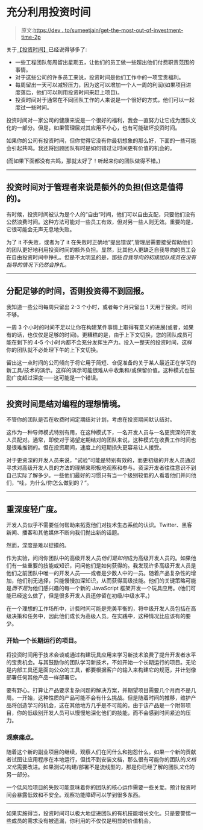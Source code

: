 # 充分利用投资时间

> 原文:[https://dev . to/sumeetjain/get-the-most-out-of-investment-time-2p](https://dev.to/sumeetjain/getting-the-most-out-of-investment-time-2p)

关于[【投资时间】](https://robots.thoughtbot.com/investment-time)已经说得够多了:

*   一些工程团队每周留出星期五，让他们的员工做一些超出他们付费职责范围的事情。
*   对于这些公司的许多员工来说，投资时间是他们工作中的一项宝贵福利。
*   每周留出一天可以减轻压力，因为这可以增加一个人一周的利润(如果项目进度落后，他们可以利用投资时间来赶上项目)。
*   投资时间对于通常在不同团队工作的人来说是一个很好的方式，他们可以一起度过一些时间。

投资时间对一家公司的健康来说是一个很好的福利，我会一直努力让它成为团队文化的一部分。但是，如果管理层对其应用不小心，也有可能破坏投资时间。

如果你的公司有投资时间，但你觉得它没有你最初想象的那么好，下面的一些可能会引起共鸣。我还将回顾团队有时是如何错过让时间更有价值的机会的。

(而如果下面都没有共鸣，那就太好了！听起来你的团队做得不错。)

* * *

## 投资时间对于管理者来说是额外的负担(但这是值得的)。

有时候，投资时间被认为是个人的“自由”时间，他们可以自由支配，只要他们没有公然浪费时间。这种方法可能对一些员工有效，但对另一些人则无效。重要的是，它很可能会无声无息地失败。

为了 it 不失败，或者为了 it 在失败时正确地“提出错误”,管理层需要接受帮助他们的团队更好地利用投资时间的额外负担。显然，比其他人更缺乏自我导向的员工会在自由投资时间中挣扎。但是不太明显的是，那些*自我导向的初级团队成员在没有指导的情况下仍然会挣扎。*

* * *

## 分配足够的时间，否则投资得不到回报。

我知道一些公司每周只留出 2-3 个小时，或者每个月只留出 1 天用于投资。时间不够。

一周 3 个小时的时间不足以让你在构建某件事情上取得有意义的进展(或者，如果有的话，也仅仅是足够的时间)。更糟糕的是，由于上下文切换，您的团队成员可能在剩下的 4-5 个小时内都不会充分发挥生产力。投入一整天的投资时间，这样你的团队就不必处理下午的上下文切换。

留出这一点时间的公司倾向于将它用于简短、仓促准备的关于某人最近正在学习的新工具/技术的演示。这样的演示可能很难从中收集和/或保留价值。这种模式也鼓励广度超过深度——这可能是一个错误。

* * *

## 投资时间是结对编程的理想情境。

不管你的团队是否在收费时间定期结对计划，考虑在投资期间默认结对。

这作为一种导师模式特别有用，在这种模式下，一名开发人员与一名更资深的开发人员配对。通常，即使对于渴望定期结对的团队来说，这种模式在收费工作时间也是很难推销的。但在投资期间，速度上的短期损失更容易让人接受。

对于更资深的开发人员来说，“试验”可能是特别有效的，而更初级的开发人员通过寻求对高级开发人员的方法的理解来积极地观察和参与。资深开发者往往意识不到自己实际了解多少。一些他们最好的习惯只有当一个级别较低的人看着他们并问他们，“哇，为什么/你怎么做到的？”。

* * *

## 重深度轻广度。

开发人员似乎不需要任何帮助来拓宽他们对技术生态系统的认识。Twitter、黑客新闻、播客和其他媒体不断向我们抛出新的话题。

然而，深度是难以捉摸的。

作为实验，问问你团队中的高级开发人员*他们是如何*成为高级开发人员的。如果他们有一些重要的技能或知识，问问他们是如何获得的。我发现许多高级开发人员是他们之前团队中唯一的开发人员——或者是少数人中的一员。随着产品复杂性的增加，他们别无选择，只能慢慢加深知识，从而获得高级技能。他们的关键策略可能是*而不是*为他们感兴趣的每一个新的 JavaScript 框架开发一个玩具应用。(他们可能已经这么做了，但是很多开发人员还停留在初级/中级水平。)

在一个理想的工作场所中，计费时间可能是完美平衡的，将中级开发人员包括在高级决策和任务中，因此他们成长为高级人员。在实践中，这种情况比应该有的要少。

### 开始一个长期运行的项目。

将投资时间用于技术会谈或通过构建玩具应用来学习新技术浪费了提升开发者水平的宝贵机会。与其鼓励你的团队学习新技术，不如开始一个长期运行的项目。无论是内部工具还是面向公众的工具，都要根据客户的输入来构建它的规范，并计划像部署任何其他产品一样部署它。

要有野心。打算让产品要求复杂问题的解决方案，并期望项目需要几个月而不是几周。一开始，这种性质的产品可能不会有什么挑战。但是随着时间的推移，维护产品将创造学习的机会，这在其他地方几乎是不可能的。由于该产品是一个附带项目，你的低级别开发人员可以慢慢地深化他们的技能，而不会感到时间紧迫的压力。

### 观察痛点。

随着这个新的副业项目的继续，观察人们在问什么和抱怨什么。如果一个新的贡献者试图让应用程序在本地运行，但找不到安装文档，那么很有可能你的团队的*文档文化*需要改进。如果测试/构建/部署不是流线型的，那是你已经了解的团队*文化*的另一部分。

一个低风险项目的失败可能意味着你的团队的核心运作需要一些关爱。预计投资时间会暴露低效和不安全。观察功能障碍可以学到很多东西。

* * *

如果实施得当，投资时间可以极大地促进团队的有机技能增长文化。只是要警惕一些成员的需求没有被遗漏，你利用的不仅仅是明显的价值机会。